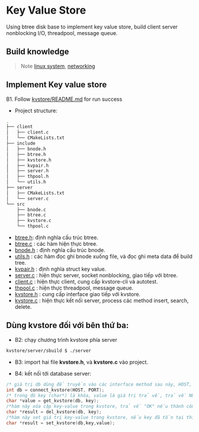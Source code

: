 # Key Value Store

Using btree disk base to implement key value store, build client server nonblocking I/O, threadpool, message queue.

## Build knowledge

> Note [linux system](./docs/note.md), [networking](./docs/network.md)


## Implement Key value store

B1. Follow [kvstore/README.md](kvstore/README.md) for run success

* Project structure:

```sh
.
├── client
│   ├── client.c
│   └── CMakeLists.txt
├── include
│   ├── bnode.h
│   ├── btree.h
│   ├── kvstore.h
│   ├── kvpair.h
│   ├── server.h
│   ├── thpool.h
│   └── utils.h
├── server
│   ├── CMakeLists.txt
│   └── server.c
└── src
    ├── bnode.c
    ├── btree.c
    ├── kvstore.c
    └── thpool.c
```

* [btree.h](./kvstore/include/btree.h): định nghĩa cấu trúc btree.
* [btree.c](./kvstore/src/btree.c) : các hàm hiện thực btree.
* [bnode.h](./kvstore/src/bnode.c) : định nghĩa cấu trúc bnode.
* [utils.h](./kvstore/include/utils.h) : các hàm đọc ghi bnode xuống file, và đọc ghi meta data để build tree.
* [kvpair.h](./kvstore/include/kvpair.h) : định nghĩa struct key value.
* [server.c](./kvstore/server/server.c) : hiện thực server, socket nonblocking, giao tiếp với btree.
* [client.c](./kvstore/client/client.c) : hiện thực client, cung cấp kvstore-cli và autotest.
* [thpool.c](./kvstore/src/thpool.c) : hiện thực threadpool, message queue.
* [kvstore.h](./kvstore/include/kvstore.h) : cung cấp interface giao tiếp với kvstore.
* [kvstore.c](./kvstore/src/kvstore.c) : hiện thực kết nối server, process các method insert, search, delete.

## Dùng kvstore đối với bên thứ ba:

* B2: chạy chương trình kvstore phía server

```sh
kvstore/server/sbuild $ ./server
```

* B3: import hai file **kvstore.h**, và **kvstore.c** vào project.

* B4: kết nối tới database server:

```c
/* giá trị db dùng để truyền vào các interface method sau này, HOST, PORT là hostname và port của dbserver, nếu db < 0, thì có lỗi xảy ra*/
int db = connect_kvstore(HOST, PORT);
/* trong đó key (char*) là khóa, value là giá trị trả về, trả về NULL nếu lỗi xảy ra.*/
char *value = get_kvstore(db, key);
/*hàm này xóa cặp key-value trong kvstore, trả về "OK" nếu thành công và "not exist!" nếu key không tồn tại*/
char *result = del_kvstore(db, key);
/*hàm này set giá trị key-value trong kvstore, nếu key đã tồn tại thì giá trị được ghi đè, hàm trả về "OK"*/
char *result = set_kvstore(db,key,value);
```
